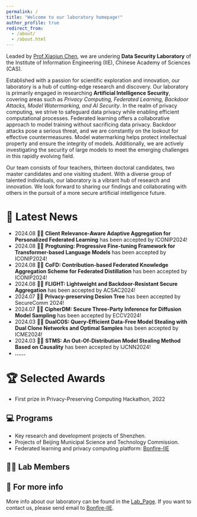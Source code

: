 ```yaml
---
permalink: /
title: "Welcome to our laboratory homepage!"
author_profile: true
redirect_from: 
  - /about/
  - /about.html
---
```

Leaded by [Prof.Xiaojun Chen](https://xiaoj-chen.github.io), we are undering **Data Security Laboratory** of the Institute of Information Engineering (IIE), Chinese Academy of Sciences (CAS).

Established with a passion for scientific exploration and innovation, our laboratory is a hub of cutting-edge research and discovery. Our laboratory is primarily engaged in researching **Artificial Intelligence Security**, covering areas such as *Privacy Computing, Federated Learning, Backdoor Attacks, Model Watermarking, and AI Security*. In the realm of privacy computing, we strive to safeguard data privacy while enabling efficient computational processes. Federated learning offers a collaborative approach to model training without sacrificing data privacy. Backdoor attacks pose a serious threat, and we are constantly on the lookout for effective countermeasures. Model watermarking helps protect intellectual property and ensure the integrity of models. Additionally, we are actively investigating the security of large models to meet the emerging challenges in this rapidly evolving field.

Our team consists of four teachers, thirteen doctoral candidates, two master candidates and one visiting student. With a diverse group of talented individuals, our laboratory is a vibrant hub of research and innovation. We look forward to sharing our findings and collaborating with others in the pursuit of a more secure artificial intelligence future.

:loudspeaker: Latest News
======
* 2024.08 :tada::tada: **Client Relevance-Aware Adaptive Aggregation for Personalized Federated Learning** has been accepted by ICONIP2024!
* 2024.08 :tada::tada: **Progtuning: Progressive Fine-tuning Framework for Transformer-based Language Models** has been accepted by ICONIP2024!
* 2024.08 :tada::tada: **CoFD: Contribution-based Federated Knowledge Aggregation Scheme for Federated Distillation** has been accepted by ICONIP2024!
* 2024.08 :tada::tada: **FLIGHT: Lightweight and Backdoor-Resistant Secure Aggregation** has been accepted by ACSAC2024!
* 2024.07 :tada::tada: **Privacy-preserving Desion Tree** has been accepted by SecureComm 2024!
* 2024.07 :tada::tada: **CipherDM: Secure Three-Party Inference for Diffusion Model Sampling** has been accepted by ECCV2024!
* 2024.03 :tada::tada: **DualCOS: Query-Efficient Data-Free Model Stealing with Dual Clone Networks and Optimal Samples** has been accepted by ICME2024!
* 2024.03 :tada::tada: **STMS: An Out-Of-Distribution Model Stealing Method Based on Causality** has been accepted by IJCNN2024!
* **......**


:trophy: Selected Awards
======
* First prize in Privacy-Preserving Computing Hackathon, 2022

:computer: Programs
------
* Key research and development projects of Shenzhen.
* Projects of Beijing Municipal Science and Technology Commission.
* Federated learning and privacy computing platform: [Bonfire-IIE](https://github.com/Bonfire-IIE)



:guardsman: Lab Members
------


:page_with_curl: For more info
------
More info about our laboratory can be found in the [Lab_Page](https://Bonfire-IIE.github.io/). If you want to contact us, please send email to [Bonfire-IIE](mailto:zhaoxin@iie.ac.cn).
